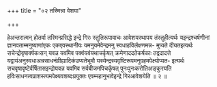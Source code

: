 +++
title = "०२ तस्मिन्ना वेशया"

+++

हेअन्तरात्मन् होतर्वा तस्मिन्प्रसिद्धे इन्द्रे गिरः स्तुतिरूपावाचः आवेशयस्थापय तंस्तुहीत्यर्थः यइन्द्रश्चर्षणीनां ज्ञानवताम्मनुष्याणांएकः एकएवस्थानीयः यमनुयमेवेन्द्रमनु स्वधाहविर्लक्षणमन्न- मुप्यते दीयतइत्यर्थः सचेन्द्रोवृषावर्षकःसन् यवन्न यवमिव पक्वंयवंयथाचर्कृषत् क्रमेणाददतेकर्षकाः तद्वदादत्ते यद्वायंअनुस्वधाअन्नसाधनंव्रीह्यादिकंउप्यतेभूमौ यस्येन्द्रस्यवृष्टिरूपमनुग्रहमपेक्ष्योप्यत- इत्यर्थः सचवृषावृष्टेर्वर्षितासइन्द्रोयवन्न यवमिव सर्वबीजमपिचर्कृषत् पुनःपुनःकरोतिअङ्कुरयति हविःसाधनत्वप्राशस्त्यमपेक्ष्यवशब्दःप्रयुक्तः एवम्महानुभावेइन्द्रे गिरआवेशयेति ॥ २ ॥